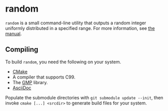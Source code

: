 random
======
`random` is a small command-line utility that outputs a random integer
uniformly distributed in a specified range. For more information, see
[the manual](manual.asciidoc).

Compiling
---------
To build `random`, you need the following on your system.

*   [CMake](http://www.cmake.org)
*   A compiler that supports C99.
*   The [GMP](http://gmplib.org/) library.
*   [AsciiDoc](http://www.methods.co.nz/asciidoc/)

Populate the submodule directories with `git submodule update --init`, then
invoke `cmake [...] <srcdir>` to generate build files for your system.

